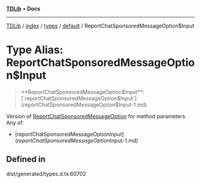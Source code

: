 [**TDLib**](../../../../../../README.md) • **Docs**

***

[TDLib](../../../../../../modules.md) / [index](../../../../../README.md) / [types](../../../README.md) / [default](../README.md) / ReportChatSponsoredMessageOption$Input

# Type Alias: ReportChatSponsoredMessageOption$Input

> **ReportChatSponsoredMessageOption$Input**: [`reportChatSponsoredMessageOption$Input`](reportChatSponsoredMessageOption$Input-1.md)

Version of [ReportChatSponsoredMessageOption](ReportChatSponsoredMessageOption.md) for method parameters.
Any of:
- [reportChatSponsoredMessageOption$Input](reportChatSponsoredMessageOption$Input-1.md)

## Defined in

dist/generated/types.d.ts:60702
